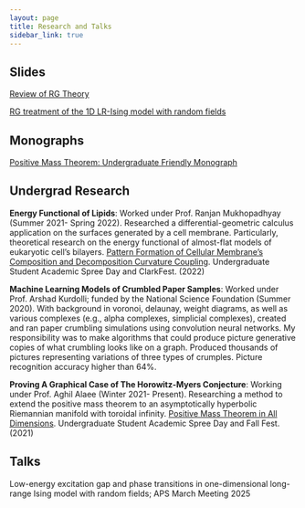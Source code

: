 ```yaml
---
layout: page
title: Research and Talks
sidebar_link: true
---
```

## Slides
<a href="./RG_Review.pdf">Review of RG Theory</a>

<a href="./Reading_Presentation__March_21st__2023%20(4)%20(1)%20(1).pdf">RG treatment of the 1D LR-Ising model with
random fields</a> 

## Monographs
<a href="./trial_project.pdf">Positive Mass Theorem: Undergraduate Friendly Monograph</a> 
## Undergrad Research

<b>Energy Functional of Lipids</b>: Worked under Prof. Ranjan Mukhopadhyay (Summer 2021- Spring 2022). Researched a
differential-geometric calculus application on the surfaces generated by a cell membrane. Particularly, theoretical research on
the energy functional of almost-flat models of eukaryotic cell’s bilayers.
<a href="https://commons.clarku.edu/cgi/viewcontent.cgi?article=2896&context=asdff">Pattern Formation of Cellular Membrane’s Composition and Decomposition Curvature Coupling</a>. Undergraduate Student
Academic Spree Day and ClarkFest. (2022)

<b> Machine Learning Models of Crumbled Paper Samples</b>: Worked under Prof. Arshad Kurdolli; funded by the National
Science Foundation (Summer 2020). With background in voronoi, delaunay, weight diagrams, as well as various complexes
(e.g., alpha complexes, simplicial complexes), created and ran paper crumbling simulations using convolution neural networks.
My responsibility was to make algorithms that could produce picture generative copies of what crumbling looks like on a
graph. Produced thousands of pictures representing variations of three types of crumples. Picture recognition accuracy higher
than 64%.

<b>Proving A Graphical Case of The Horowitz-Myers Conjecture</b>: Working under Prof. Aghil Alaee (Winter 2021-
Present). Researching a method to extend the positive mass theorem to an asymptotically hyperbolic Riemannian manifold
with toroidal infinity.
<a href="https://commons.clarku.edu/cgi/viewcontent.cgi?article=2795&context=asdff">Positive Mass Theorem in All Dimensions</a>. Undergraduate Student Academic Spree Day and Fall Fest. (2021)

## Talks
Low-energy excitation gap and phase transitions in one-dimensional long-range Ising model with random fields; APS March Meeting 2025
